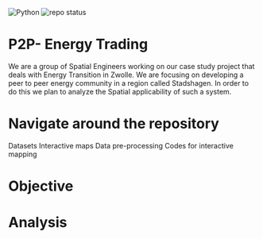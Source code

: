![Python](https://img.shields.io/badge/Python-3.10.16-blue?logo=python) ![repo status](https://www.repostatus.org/badges/latest/active.svg)
# P2P- Energy Trading
We are a group of Spatial Engineers working on our case study project that deals with Energy Transition in Zwolle. We are focusing on developing a peer to peer energy community in a region called Stadshagen. In order to do this we plan to analyze the Spatial applicability of such a system.

# Navigate around the repository
Datasets 
Interactive maps
Data pre-processing 
Codes for interactive mapping

# Objective 

# Analysis 


